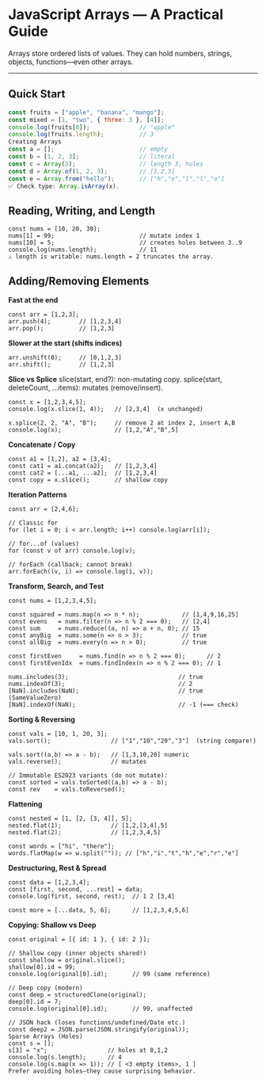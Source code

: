 # JavaScript Arrays — A Practical Guide

Arrays store ordered lists of values. They can hold numbers, strings, objects, functions—even other arrays.

---

## Quick Start

```js
const fruits = ["apple", "banana", "mango"];
const mixed = [1, "two", { three: 3 }, [4]];
console.log(fruits[0]);              // "apple"
console.log(fruits.length);          // 3
Creating Arrays
const a = [];                        // empty
const b = [1, 2, 3];                 // literal
const c = Array(3);                  // length 3, holes
const d = Array.of(1, 2, 3);         // [1,2,3]
const e = Array.from("hello");       // ["h","e","l","l","o"]
✅ Check type: Array.isArray(x).
```

## Reading, Writing, and Length
```
const nums = [10, 20, 30];
nums[1] = 99;                        // mutate index 1
nums[10] = 5;                        // creates holes between 3..9
console.log(nums.length);            // 11
⚠️ length is writable: nums.length = 2 truncates the array.
```

## Adding/Removing Elements
**Fast at the end**
```
const arr = [1,2,3];
arr.push(4);        // [1,2,3,4]
arr.pop();          // [1,2,3]
```
**Slower at the start (shifts indices)**
```
arr.unshift(0);     // [0,1,2,3]
arr.shift();        // [1,2,3]
```
**Slice vs Splice**
slice(start, end?): non-mutating copy.
splice(start, deleteCount, ...items): mutates (remove/insert).
```
const x = [1,2,3,4,5];
console.log(x.slice(1, 4));   // [2,3,4]  (x unchanged)

x.splice(2, 2, "A", "B");     // remove 2 at index 2, insert A,B
console.log(x);               // [1,2,"A","B",5]
```
**Concatenate / Copy**
```
const a1 = [1,2], a2 = [3,4];
const cat1 = a1.concat(a2);   // [1,2,3,4]
const cat2 = [...a1, ...a2];  // [1,2,3,4]
const copy = x.slice();       // shallow copy
```
**Iteration Patterns**
```
const arr = [2,4,6];

// Classic for
for (let i = 0; i < arr.length; i++) console.log(arr[i]);

// for...of (values)
for (const v of arr) console.log(v);

// forEach (callback; cannot break)
arr.forEach((v, i) => console.log(i, v));
```
**Transform, Search, and Test**
```
const nums = [1,2,3,4,5];

const squared = nums.map(n => n * n);            // [1,4,9,16,25]
const evens   = nums.filter(n => n % 2 === 0);   // [2,4]
const sum     = nums.reduce((a, n) => a + n, 0); // 15
const anyBig  = nums.some(n => n > 3);           // true
const allBig  = nums.every(n => n > 0);          // true

const firstEven     = nums.find(n => n % 2 === 0);      // 2
const firstEvenIdx  = nums.findIndex(n => n % 2 === 0); // 1

nums.includes(3);                               // true
nums.indexOf(3);                                // 2
[NaN].includes(NaN);                            // true (SameValueZero)
[NaN].indexOf(NaN);                             // -1 (=== check)
```
**Sorting & Reversing**
```
const vals = [10, 1, 20, 3];
vals.sort();                 // ["1","10","20","3"]  (string compare!)

vals.sort((a,b) => a - b);   // [1,3,10,20] numeric
vals.reverse();              // mutates

// Immutable ES2023 variants (do not mutate):
const sorted = vals.toSorted((a,b) => a - b);
const rev    = vals.toReversed();
```
**Flattening**
```
const nested = [1, [2, [3, 4]], 5];
nested.flat(1);              // [1,2,[3,4],5]
nested.flat(2);              // [1,2,3,4,5]

const words = ["hi", "there"];
words.flatMap(w => w.split("")); // ["h","i","t","h","e","r","e"]
```
**Destructuring, Rest & Spread**
```
const data = [1,2,3,4];
const [first, second, ...rest] = data;
console.log(first, second, rest);  // 1 2 [3,4]

const more = [...data, 5, 6];      // [1,2,3,4,5,6]
```
**Copying: Shallow vs Deep**
```
const original = [{ id: 1 }, { id: 2 }];

// Shallow copy (inner objects shared!)
const shallow = original.slice();
shallow[0].id = 99;
console.log(original[0].id);       // 99 (same reference)

// Deep copy (modern)
const deep = structuredClone(original);
deep[0].id = 7;
console.log(original[0].id);       // 99, unaffected

// JSON hack (loses functions/undefined/Date etc.)
const deep2 = JSON.parse(JSON.stringify(original));
Sparse Arrays (Holes)
const s = [];
s[3] = "x";                 // holes at 0,1,2
console.log(s.length);      // 4
console.log(s.map(x => 1)); // [ <3 empty items>, 1 ]
Prefer avoiding holes—they cause surprising behavior.
```
